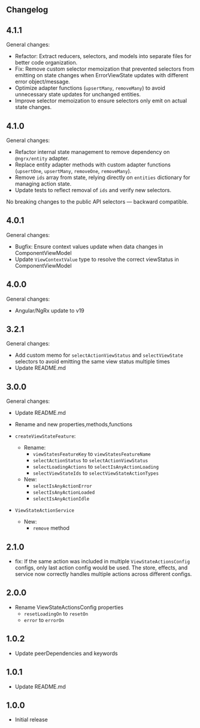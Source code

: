 ## Changelog

## 4.1.1
General changes:
- Refactor: Extract reducers, selectors, and models into separate files for better code organization.
- Fix: Remove custom selector memoization that prevented selectors from emitting on state changes when ErrorViewState updates with different error object/message.
- Optimize adapter functions (`upsertMany`, `removeMany`) to avoid unnecessary state updates for unchanged entities.
- Improve selector memoization to ensure selectors only emit on actual state changes.


## 4.1.0

General changes:
- Refactor internal state management to remove dependency on `@ngrx/entity` adapter.
- Replace entity adapter methods with custom adapter functions (`upsertOne`, `upsertMany`, `removeOne`, `removeMany`).
- Remove `ids` array from state, relying directly on `entities` dictionary for managing action state.
- Update tests to reflect removal of `ids` and verify new selectors.

No breaking changes to the public API selectors — backward compatible.

## 4.0.1

General changes:

- Bugfix: Ensure context values update when data changes in ComponentViewModel
- Update `ViewContextValue` type to resolve the correct viewStatus in ComponentViewModel

## 4.0.0

General changes:
- Angular/NgRx update to v19

## 3.2.1

General changes:
- Add custom memo for `selectActionViewStatus` and `selectViewState` selectors to avoid emitting the same view status multiple times
- Update README.md

## 3.0.0

General changes:
- Update README.md
- Rename and new properties,methods,functions


- `createViewStateFeature`:
  - Rename:
    -  `viewStatesFeatureKey` to `viewStatesFeatureName`
    -  `selectActionStatus` to `selectActionViewStatus`
    -  `selectLoadingActions` to `selectIsAnyActionLoading`
    - `selectViewStateIds` to `selectViewStateActionTypes`
  - New:
    - `selectIsAnyActionError`
    - `selectIsAnyActionLoaded`
    - `selectIsAnyActionIdle`


- `ViewStateActionService`
  - New:
    - `remove` method

## 2.1.0

- fix: If the same action was included in multiple `ViewStateActionsConfig` configs, only last action config would be used. The store, effects, and service now correctly handles multiple actions across different configs.

## 2.0.0    

- Rename ViewStateActionsConfig properties
  - `resetLoadingOn` to `resetOn`
  - `error` to `errorOn`


## 1.0.2

- Update peerDependencies and keywords

## 1.0.1

- Update README.md

## 1.0.0

- Initial release

